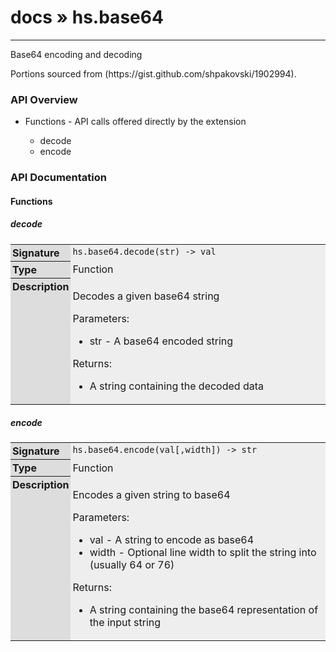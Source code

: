 # [docs](index.md) » hs.base64
---

Base64 encoding and decoding

Portions sourced from (https://gist.github.com/shpakovski/1902994).

<style type="text/css">
	a { text-decoration: none; }
	a:hover { text-decoration: underline; }
	th { background-color: #DDDDDD; vertical-align: top; padding: 3px; }
	td { width: 100%; background-color: #EEEEEE; vertical-align: top; padding: 3px; }
	table { width: 100% ; border: 1px solid #0; text-align: left; }
	section > table table td { width: 0; }
</style>
<link rel="stylesheet" href="../../css/docs.css" type="text/css" media="screen" />
<h3>API Overview</h3>
<ul>
<li>Functions - API calls offered directly by the extension</li>
  <ul>
	<li><a href="#decode">decode</a></li>
	<li><a href="#encode">encode</a></li>
  </ul>
</ul>
<h3>API Documentation</h3>
<h4 class="documentation-section">Functions</h4>
  <section id="decode">
	<h5><a href="#decode">decode</a></h5>
	<table>
	  <tr>
		<th>Signature</th>
		<td><code>hs.base64.decode(str) -&gt; val</code></td>
	  </tr>
	  <tr>
		<th>Type</th>
		<td>Function</td>
	  </tr>
	  <tr>
		<th>Description</th>
		<td><p>Decodes a given base64 string</p>
<p>Parameters:</p>
<ul>
<li>str - A base64 encoded string</li>
</ul>
<p>Returns:</p>
<ul>
<li>A string containing the decoded data</li>
</ul>
</td>
	  </tr>
	</table>
  </section>
  <section id="encode">
	<h5><a href="#encode">encode</a></h5>
	<table>
	  <tr>
		<th>Signature</th>
		<td><code>hs.base64.encode(val[,width]) -&gt; str</code></td>
	  </tr>
	  <tr>
		<th>Type</th>
		<td>Function</td>
	  </tr>
	  <tr>
		<th>Description</th>
		<td><p>Encodes a given string to base64</p>
<p>Parameters:</p>
<ul>
<li>val - A string to encode as base64</li>
<li>width - Optional line width to split the string into (usually 64 or 76)</li>
</ul>
<p>Returns:</p>
<ul>
<li>A string containing the base64 representation of the input string</li>
</ul>
</td>
	  </tr>
	</table>
  </section>
